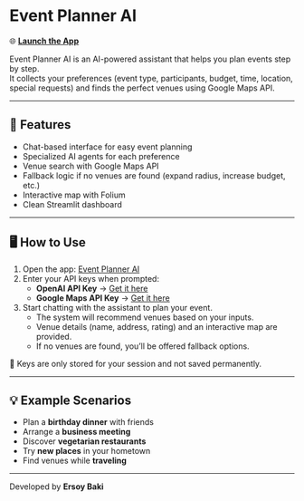 # Event Planner AI  

🌐 **[Launch the App](https://eventplannerai.streamlit.app)**  

Event Planner AI is an AI-powered assistant that helps you plan events step by step.  
It collects your preferences (event type, participants, budget, time, location, special requests) and finds the perfect venues using Google Maps API.  

---

## 🚀 Features  
- Chat-based interface for easy event planning  
- Specialized AI agents for each preference  
- Venue search with Google Maps API  
- Fallback logic if no venues are found (expand radius, increase budget, etc.)  
- Interactive map with Folium  
- Clean Streamlit dashboard  

---

## 🖥️ How to Use  
1. Open the app: [Event Planner AI](https://eventplannerai.streamlit.app)  
2. Enter your API keys when prompted:  
   - **OpenAI API Key** → [Get it here](https://platform.openai.com/api-keys)  
   - **Google Maps API Key** → [Get it here](https://console.cloud.google.com/)  
3. Start chatting with the assistant to plan your event.  
   - The system will recommend venues based on your inputs.  
   - Venue details (name, address, rating) and an interactive map are provided.  
   - If no venues are found, you’ll be offered fallback options.  

🔑 Keys are only stored for your session and not saved permanently.  

---

## 💡 Example Scenarios  
- Plan a **birthday dinner** with friends  
- Arrange a **business meeting**  
- Discover **vegetarian restaurants**  
- Try **new places** in your hometown  
- Find venues while **traveling**  

---

Developed by **Ersoy Baki**  
